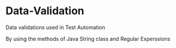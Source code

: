 # Data-Validation
Data validations used in Test Automation 

By using the methods of Java  String  class  and Regular Experssions



